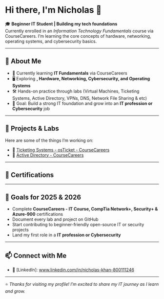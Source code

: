 # Hi there, I'm Nicholas 👋  

🎓 **Beginner IT Student | Building my tech foundations**  
Currently enrolled in an *Information Technology Fundamentals* course via CourseCareers. I’m learning the core concepts of hardware, networking, operating systems, and cybersecurity basics.  

---

## 🚀 About Me
- 🌱 Currently learning **IT Fundamentals** via CourseCareers
- 🖥️ Exploring **, Hardware, Networking, Cybersecurity, and Operating Systems**  
- 🛠️ Hands-on practice through labs (Virtual Machines, Ticketing Systems, Active Directory, VPNs, DNS, Network File Sharing & etc)  
- 🎯 Goal: Build a strong IT foundation and grow into an **IT profession or Cybersecurity** job

---

## 📂 Projects & Labs
Here are some of the things I’m working on:  
- 📝 [Ticketing Systems - osTicket - CourseCareers](https://github.com/NickTech03/Ticketing-Systems-osTicket-)
- 📝 [Active Directory - CourseCareers](https://github.com/NickTech03/Active-Directory)

---

## 📄 Certifications

---

## 🌟 Goals for 2025 & 2026
- Complete **CourseCareers - IT Course, CompTia Network+, Security+ & Azure-900** certifications  
- Document every lab and project on GitHub  
- Start contributing to beginner-friendly open-source IT or security projects  
- Land my first role in a **IT profession or Cybersecurity**  

---

## 📫 Connect with Me
- 💼 [LinkedIn]: www.linkedin.com/in/nicholas-khan-800111246

---

⭐️ *Thanks for visiting my profile! I’m excited to share my IT journey as I learn and grow.*
